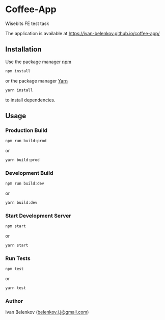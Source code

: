 # Coffee-App

Wisebits FE test task

The application is available at https://ivan-belenkov.github.io/coffee-app/

## Installation

Use the package manager [npm](https://www.npmjs.com/)

```bash
npm install
```

or the package manager [Yarn](https://yarnpkg.com/)

```bash
yarn install
```

to install dependencies.

## Usage

### Production Build

```bash
npm run build:prod
```

or

```bash
yarn build:prod
```

### Development Build

```bash
npm run build:dev
```

or

```bash
yarn build:dev
```

### Start Development Server

```bash
npm start
```

or

```bash
yarn start
```

### Run Tests

```bash
npm test
```

or

```bash
yarn test
```

### Author

Ivan Belenkov (<belenkov.i.j@gmail.com>)
